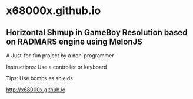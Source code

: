 # x68000x.github.io
Horizontal Shmup in GameBoy Resolution based on RADMARS engine using MelonJS
----------------------------------------------------------------------------

A Just-for-fun project by a non-programmer


Instructions:  Use a controller or keyboard

Tips: Use bombs as shields


http://x68000x.github.io
